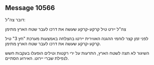 ## Message 10566

דובר צה"ל:

צה"ל יירט טיל קרקע-קרקע שעשה את דרכו לעבר שטח הארץ מתימן

לפני זמן קצר לוחמי ההגנה האווירית יירטו בהצלחה באמצעות מערכת "חץ 3" טיל קרקע-קרקע שעשה את דרכו לעבר שטח הארץ מתימן.

השיגור לא חצה לשטח הארץ, התרעות על ירי רקטות וטילים הופעלו בעקבות חשש לנפילת שברי יירוט. 
האירוע הסתיים.

